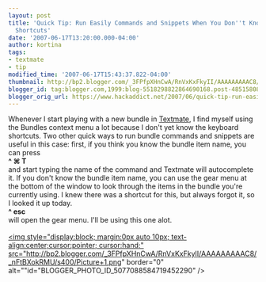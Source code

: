 ```yaml
---
layout: post
title: 'Quick Tip: Run Easily Commands and Snippets When You Don''t Know the Keyboard
  Shortcuts'
date: '2007-06-17T13:20:00.000-04:00'
author: kortina
tags:
- textmate
- tip
modified_time: '2007-06-17T15:43:37.822-04:00'
thumbnail: http://bp2.blogger.com/_3FPfpXHnCwA/RnVxKxFkyII/AAAAAAAAAC8/_nFtBXokRMU/s72-c/Picture+1.png
blogger_id: tag:blogger.com,1999:blog-5518298822864690168.post-4851580838015183674
blogger_orig_url: https://www.hackaddict.net/2007/06/quick-tip-run-easily-commands-and.html
---
```


Whenever I start playing with a new bundle in <a href="http://macromates.com/" title="TextMate — The Missing Editor for Mac OS X">Textmate</a>, I find myself using the Bundles context menu a lot because I don't yet know the keyboard shortcuts.  Two other quick ways to run bundle commands and snippets are useful in this case: first, if you think you know the bundle item name, you can press <br /><b>^ &#8984; T</b> <br />and start typing the name of the command and Textmate will autocomplete it.  If you don't know the bundle item name, you can use the gear menu at the bottom of the window to look through the items in the bundle you're currently using.  I knew there was a shortcut for this, but always forgot it, so I looked it up today.  <br /><b>^ esc</b> <br />will open the gear menu.  I'll be using this one alot.<br /><br /><a onblur="try {parent.deselectBloggerImageGracefully();} catch(e) {}" href="http://bp2.blogger.com/_3FPfpXHnCwA/RnVxKxFkyII/AAAAAAAAAC8/_nFtBXokRMU/s1600-h/Picture+1.png"><img style="display:block; margin:0px auto 10px; text-align:center;cursor:pointer; cursor:hand;" src="http://bp2.blogger.com/_3FPfpXHnCwA/RnVxKxFkyII/AAAAAAAAAC8/_nFtBXokRMU/s400/Picture+1.png" border="0" alt=""id="BLOGGER_PHOTO_ID_5077088584719452290" /></a>